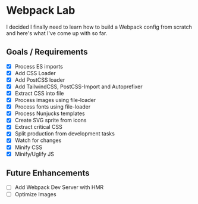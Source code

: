 # Webpack Lab

I decided I finally need to learn how to  build a Webpack config from scratch and here's what I've come up with so far.

## Goals / Requirements

- [x] Process ES imports
- [x] Add CSS Loader
- [x] Add PostCSS loader
- [x] Add TailwindCSS, PostCSS-Import and Autoprefixer
- [x] Extract CSS into file
- [x] Process images using file-loader
- [x] Process fonts using file-loader
- [x] Process Nunjucks templates
- [x] Create SVG sprite from icons
- [x] Extract critical CSS
- [x] Split production from development tasks
- [x] Watch for changes
- [x] Minify CSS
- [x] Minify/Uglify JS

## Future Enhancements
- [ ] Add Webpack Dev Server with HMR
- [ ] Optimize Images
